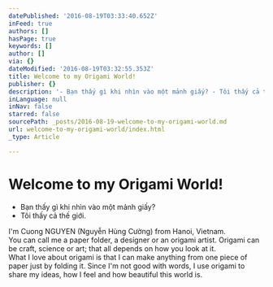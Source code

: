 ```yaml
---
datePublished: '2016-08-19T03:33:40.652Z'
inFeed: true
authors: []
hasPage: true
keywords: []
author: []
via: {}
dateModified: '2016-08-19T03:32:55.353Z'
title: Welcome to my Origami World!
publisher: {}
description: '- Bạn thấy gì khi nhìn vào một mảnh giấy? - Tôi thấy cả thế giới.'
inLanguage: null
inNav: false
starred: false
sourcePath: _posts/2016-08-19-welcome-to-my-origami-world.md
url: welcome-to-my-origami-world/index.html
_type: Article

---
```

# Welcome to my Origami World!

- Bạn thấy gì khi nhìn vào một mảnh giấy?  
- Tôi thấy cả thế giới.

I'm Cuong NGUYEN (Nguyễn Hùng Cường) from Hanoi, Vietnam.  
You can call me a paper folder, a designer or an origami artist. Origami can be craft, science or art; that all depends on how you look at it.  
What I love about origami is that I can make anything from one piece of paper just by folding it. Since I'm not good with words, I use origami to share my ideas, how I feel and how beautiful this world is.